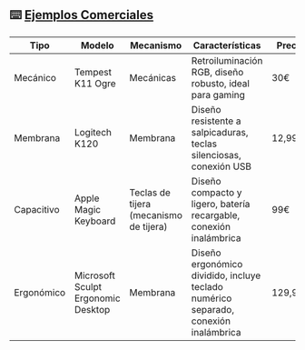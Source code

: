 ## ⌨️ [Ejemplos Comerciales](README.md)

| Tipo | Modelo | Mecanismo | Características | Precio |
|-----------------|--------|---------------|-----------------|--------|
| Mecánico | Tempest K11 Ogre | Mecánicas | Retroiluminación RGB, diseño robusto, ideal para gaming | 30€ |
| Membrana | Logitech K120 | Membrana | Diseño resistente a salpicaduras, teclas silenciosas, conexión USB | 12,99€ |
| Capacitivo | Apple Magic Keyboard | Teclas de tijera (mecanismo de tijera) | Diseño compacto y ligero, batería recargable, conexión inalámbrica | 99€ |
| Ergonómico | Microsoft Sculpt Ergonomic Desktop | Membrana | Diseño ergonómico dividido, incluye teclado numérico separado, conexión inalámbrica | 129,99€ |

